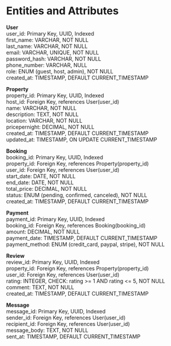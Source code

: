 # Entities and Attributes
**User**  
  user_id: Primary Key, UUID, Indexed  
  first_name: VARCHAR, NOT NULL  
  last_name: VARCHAR, NOT NULL  
  email: VARCHAR, UNIQUE, NOT NULL  
  password_hash: VARCHAR, NOT NULL  
  phone_number: VARCHAR, NULL  
  role: ENUM (guest, host, admin), NOT NULL  
  created_at: TIMESTAMP, DEFAULT CURRENT_TIMESTAMP  
  
**Property**  
  property_id: Primary Key, UUID, Indexed  
  host_id: Foreign Key, references User(user_id)  
  name: VARCHAR, NOT NULL  
  description: TEXT, NOT NULL  
  location: VARCHAR, NOT NULL  
  pricepernight: DECIMAL, NOT NULL  
  created_at: TIMESTAMP, DEFAULT CURRENT_TIMESTAMP  
  updated_at: TIMESTAMP, ON UPDATE CURRENT_TIMESTAMP  

**Booking**  
  booking_id: Primary Key, UUID, Indexed  
  property_id: Foreign Key, references Property(property_id)  
  user_id: Foreign Key, references User(user_id)  
  start_date: DATE, NOT NULL  
  end_date: DATE, NOT NULL  
  total_price: DECIMAL, NOT NULL  
  status: ENUM (pending, confirmed, canceled), NOT NULL  
  created_at: TIMESTAMP, DEFAULT CURRENT_TIMESTAMP  
  
**Payment**  
  payment_id: Primary Key, UUID, Indexed  
  booking_id: Foreign Key, references Booking(booking_id)  
  amount: DECIMAL, NOT NULL  
  payment_date: TIMESTAMP, DEFAULT CURRENT_TIMESTAMP  
  payment_method: ENUM (credit_card, paypal, stripe), NOT NULL  

**Review**  
  review_id: Primary Key, UUID, Indexed  
  property_id: Foreign Key, references Property(property_id)  
  user_id: Foreign Key, references User(user_id)  
  rating: INTEGER, CHECK: rating >= 1 AND rating <= 5, NOT NULL  
  comment: TEXT, NOT NULL  
  created_at: TIMESTAMP, DEFAULT CURRENT_TIMESTAMP  

**Message**  
  message_id: Primary Key, UUID, Indexed  
  sender_id: Foreign Key, references User(user_id)  
  recipient_id: Foreign Key, references User(user_id)  
  message_body: TEXT, NOT NULL  
  sent_at: TIMESTAMP, DEFAULT CURRENT_TIMESTAMP  
